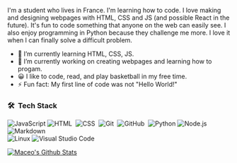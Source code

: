 

I'm a student who lives in France. I'm learning how to code. I love making and designing webpages with HTML, CSS and JS (and possible React in the future). It's fun to code something that anyone on the web can easily see. I also enjoy programming in Python because they challenge me more. I love it when I can finally solve a difficult problem.

- 🌱 I’m currently learning HTML, CSS, JS.
- 🔭 I’m currently working on creating webpages and learning how to progam.
- 😀 I like to code, read, and play basketball in my free time.
- ⚡ Fun fact: My first line of code was not "Hello World!"

### 🛠 &nbsp;Tech Stack


![JavaScript](https://img.shields.io/badge/-JavaScript-000?&logo=JavaScript)
![HTML](https://img.shields.io/badge/-HTML-05122A?style=flat&logo=HTML5)&nbsp;
![CSS](https://img.shields.io/badge/-CSS-05122A?style=flat&logo=CSS3&logoColor=1572B6)&nbsp;
![Git](https://img.shields.io/badge/-Git-05122A?style=flat&logo=git)&nbsp;
![GitHub](https://img.shields.io/badge/-GitHub-05122A?style=flat&logo=github)&nbsp;
![Python](https://img.shields.io/badge/-Python-000?&logo=Python)
![Node.js](https://img.shields.io/badge/-Node.js-000?&logo=node.js)
![Markdown](https://img.shields.io/badge/-Markdown-05122A?style=flat&logo=markdown)\
![Linux](https://img.shields.io/badge/-Linux-000?&logo=Linux)
![Visual Studio Code](https://img.shields.io/badge/-Visual%20Studio%20Code-05122A?style=flat&logo=visual-studio-code&logoColor=007ACC)&nbsp;

[![Maceo's Github Stats](https://github-readme-stats.vercel.app/api?username=maceobasse)](https://github.com/anuraghazra/github-readme-stats)
